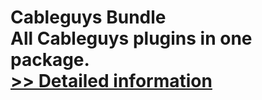 # Cableguys Bundle<br />All Cableguys plugins in one package.<br />[>> Detailed information](https://secure.shareit.com/shareit/product.html?productid=300434680&affiliateid=200057808)